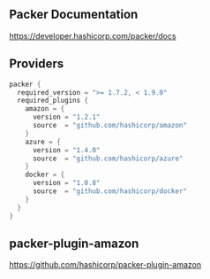 ## Packer Documentation
https://developer.hashicorp.com/packer/docs

## Providers
```s
packer {
  required_version = ">= 1.7.2, < 1.9.0"
  required_plugins {
    amazon = {
      version = "1.2.1"
      source  = "github.com/hashicorp/amazon"
    }
    azure = {
      version = "1.4.0"
      source  = "github.com/hashicorp/azure"
    }
    docker = {
      version = "1.0.8"
      source  = "github.com/hashicorp/docker"
    }
  }
}
```

## packer-plugin-amazon
https://github.com/hashicorp/packer-plugin-amazon